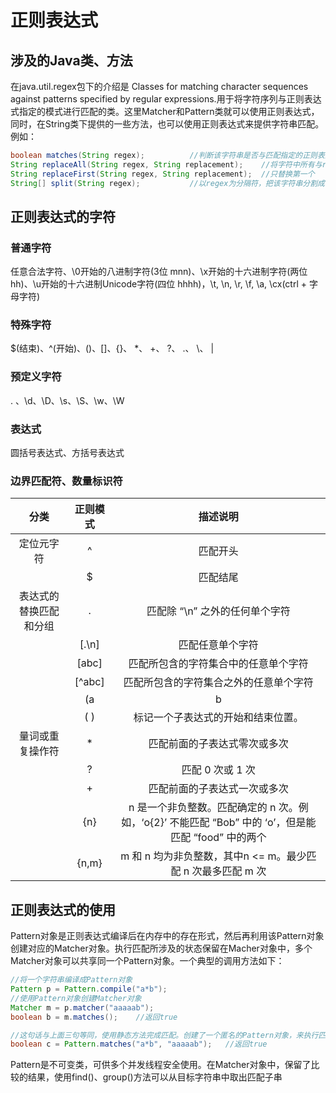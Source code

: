 <!--
 * @Descripttion: 
 * @version: 
 * @Author: 32353
 * @Date: 2021-03-17 10:49:16
 * @LastEditors: 32353
 * @LastEditTime: 2021-04-04 00:23:30
-->

# 正则表达式

## 涉及的Java类、方法

在java.util.regex包下的介绍是 Classes for matching character sequences against patterns specified by regular expressions.用于将字符序列与正则表达式指定的模式进行匹配的类。这里Matcher和Pattern类就可以使用正则表达式，同时，在String类下提供的一些方法，也可以使用正则表达式来提供字符串匹配。例如：

```Java
boolean matches(String regex);          //判断该字符串是否与匹配指定的正则表达式
String replaceAll(String regex, String replacement);    //将字符中所有与regex的子串替换成replacement
String replaceFirst(String regex, String replacement);  //只替换第一个
String[] split(String regex);           //以regex为分隔符，把该字符串分割成许多子串
```

## 正则表达式的字符

### 普通字符

任意合法字符、\0开始的八进制字符(3位 mnn)、\x开始的十六进制字符(两位 hh)、\u开始的十六进制Unicode字符(四位 hhhh)，\t, \n, \r, \f, \a, \cx(ctrl + 字母字符)

### 特殊字符

$(结束)、^(开始)、()、[]、{}、 *、 +、 ?、 .、 \、 |

### 预定义字符

. 、\d、\D、\s、\S、\w、\W

### 表达式

圆括号表达式、方括号表达式

### 边界匹配符、数量标识符

|分类|正则模式|描述说明
:-:|:-:|:-:
定位元字符|^|匹配开头
&emsp;|$|匹配结尾
表达式的替换匹配和分组|.|匹配除 “\n” 之外的任何单个字符
&emsp;|[.\n]|匹配任意单个字符
&emsp;|[abc]|匹配所包含的字符集合中的任意单个字符
&emsp;|[^abc]|匹配所包含的字符集合之外的任意单个字符
&emsp;|(a|b
&emsp;|( )|标记一个子表达式的开始和结束位置。
量词或重复操作符|*|匹配前面的子表达式零次或多次
&emsp;|?|匹配 0 次或 1 次
&emsp;|+|匹配前面的子表达式一次或多次
&emsp;|{n}|n 是一个非负整数。匹配确定的 n 次。例如，‘o{2}’ 不能匹配 “Bob” 中的 ‘o’，但是能匹配 “food” 中的两个
&emsp;|{n,m}|m 和 n 均为非负整数，其中n <= m。最少匹配 n 次最多匹配 m 次

## 正则表达式的使用

Pattern对象是正则表达式编译后在内存中的存在形式，然后再利用该Pattern对象创建对应的Matcher对象。执行匹配所涉及的状态保留在Macher对象中，多个Matcher对象可以共享同一个Pattern对象。一个典型的调用方法如下：

```java
//将一个字符串编译成Pattern对象
Pattern p = Pattern.compile("a*b");
//使用Pattern对象创建Matcher对象
Matcher m = p.matcher("aaaaab");
boolean b = m.matches();    //返回true

//这句话与上面三句等同，使用静态方法完成匹配。创建了一个匿名的Pattern对象，来执行匹配，因而不可复用。
boolean c = Pattern.matches("a*b", "aaaaab");   //返回true
```

Pattern是不可变类，可供多个并发线程安全使用。在Matcher对象中，保留了比较的结果，使用find()、group()方法可以从目标字符串中取出匹配子串
